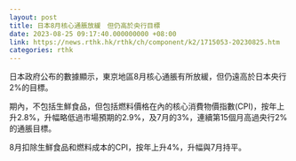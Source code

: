 ```yaml
---
layout: post
title: 日本8月核心通脹放緩　但仍高於央行目標
date: 2023-08-25 09:17:40.000000000 +08:00
link: https://news.rthk.hk/rthk/ch/component/k2/1715053-20230825.htm
categories: rthk
---
```


日本政府公布的數據顯示，東京地區8月核心通脹有所放緩，但仍遠高於日本央行2%的目標。

期內，不包括生鮮食品，但包括燃料價格在內的核心消費物價指數(CPI)，按年上升2.8%，升幅略低過市場預期的2.9%，及7月的3%，連續第15個月高過央行2%的通脹目標。

8月扣除生鮮食品和燃料成本的CPI，按年上升4%，升幅與7月持平。
